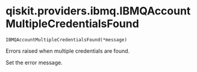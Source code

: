 # qiskit.providers.ibmq.IBMQAccountMultipleCredentialsFound



`IBMQAccountMultipleCredentialsFound(*message)`

Errors raised when multiple credentials are found.

Set the error message.
